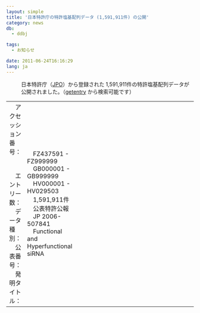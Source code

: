 ```yaml
---
layout: simple
title: '日本特許庁の特許塩基配列データ (1,591,911件) の公開'
category: news
db:
  - ddbj

tags:
  - お知らせ

date: 2011-06-24T16:16:29
lang: ja
---
```


<dl>
    <dd>日本特許庁（<a href="http://www.jpo.go.jp/indexj.htm" target="_blank">JPO</a>）から登録された 1,591,911件の特許塩基配列データが公開されました。（<a href="http://getentry.ddbj.nig.ac.jp/top-j.html" target="_blank">getentry</a> から検索可能です）<br></dd>
</dl>

<table style="border: 0px solid rgb(0, 0, 0);">
    <tbody>
        <tr>
            <td style="border: 0px solid rgb(0, 0, 0);">　アクセッション番号：<br>　<br>　<br>　エントリー数：<br>　データ種別：<br>　公表番号：<br>　発明タイトル：<br></td>
            <td style="border: 0px solid rgb(0, 0, 0);">　FZ437591 - FZ999999<br>　GB000001 - GB999999<br>　HV000001 - HV029503<br>　1,591,911件<br>　公表特許公報<br>　JP 2006-507841<br>　Functional and Hyperfunctional siRNA<br></td>
            <td style="border: 0px solid rgb(0, 0, 0);"><img src="{{ site.baseurl }}/assets/images/news/toumei1px1.gif" alt="" title="toumei1px" width="500px" height="1" class="alignnone size-full wp-image-8047"></td>
            <td style="border: 0px solid rgb(0, 0, 0);"><img src="{{ site.baseurl }}/assets/images/news/toumei1px1.gif" alt="" title="toumei1px" width="500px" height="1" class="alignnone size-full wp-image-8047"></td>
            <td style="border: 0px solid rgb(0, 0, 0);"><img src="{{ site.baseurl }}/assets/images/news/toumei1px1.gif" alt="" title="toumei1px" width="500px" height="1" class="alignnone size-full wp-image-8047"></td>
            <td style="border: 0px solid rgb(0, 0, 0);"><img src="{{ site.baseurl }}/assets/images/news/toumei1px1.gif" alt="" title="toumei1px" width="500px" height="1" class="alignnone size-full wp-image-8047"></td>
        </tr>
    </tbody>
</table>
<div class="space10"></div>
